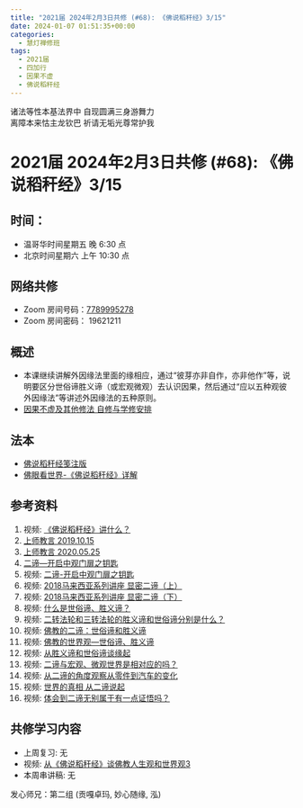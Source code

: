 ```yaml
---
title: "2021届 2024年2月3日共修 (#68): 《佛说稻秆经》3/15"
date: 2024-01-07 01:51:35+00:00
categories:
  - 慧灯禅修班
tags:
  - 2021届
  - 四加行
  - 因果不虚
  - 佛说稻秆经
---
```

诸法等性本基法界中 自现圆满三身游舞力\
离障本来怙主龙钦巴 祈请无垢光尊常护我

# 2021届 2024年2月3日共修 (#68): 《佛说稻秆经》3/15

## 时间：

* 温哥华时间星期五 晚 6:30 点
* 北京时间星期六 上午 10:30 点

## 网络共修

* Zoom 房间号码：[7789995278](https://us02web.zoom.us/j/7789995278?pwd=VjZmbWJFY2k2K0E5RVB2cTNIQmhqUT09)
* Zoom 房间密码： 19621211

## 概述

* 本课继续讲解外因缘法里面的缘相应，通过“彼芽亦非自作，亦非他作”等，说明要区分世俗谛胜义谛（或宏观微观）去认识因果，然后通过“应以五种观彼外因缘法”等讲述外因缘法的五种原则。 
* [因果不虚及其他修法 自修与学修安排 ](https://fohuifayu.com/index.php/huideng-jiangtang/chanxiuke/zen-03/8655-zen03-ygbx?title=%E4%BD%9B%E8%AF%B4%E7%A8%BB%E7%A7%86%E7%BB%8F)

## 法本

* [](https://www.huidengvan.com/pages/fsdgj/)[](/f/up/佛眼看世界-《佛说稻秆经》详解.pdf)[佛说稻秆经笺注版](https://www.huidengvan.com/pages/fsdgj/)
* [佛眼看世界-《佛说稻秆经》详解](https://fohuifayu.com/index.php/huideng-zhiguang/dianzi-congshu/jingdian-jiedu/jingdian-jiedu-5)

## 参考资料[](https://www.huidengvan.com/posts/2023-08-05-2021%E5%B1%8A-2023%E5%B9%B48%E6%9C%8812%E6%97%A5%E5%85%B1%E4%BF%AE-46-%E8%BD%AE%E5%9B%9E%E8%BF%87%E6%82%A3%E6%95%B4%E4%BD%932-2%E4%B8%89%E6%A0%B9%E6%9C%AC%E8%8B%A6/)

1. 视频: [《佛说稻秆经》讲什么？](https://fohuifayu.com/index.php/shipin-jingcui/jingcai-shipin/3098-Y16123-Y09?title=)
2. [上师教言 2019.10.15](https://fohuifayu.com/index.php/shangshi-jiaoyan/2019nian/10yue/6965-J01276?title=%E4%BA%8C%E8%B0%9B)
3. [上师教言 2020.05.25](https://fohuifayu.com/index.php/shangshi-jiaoyan/2020nian/5yue/7188-j01438?title=%E4%BA%8C%E8%B0%9B)
4. [二谛—开启中观门扉之钥匙 ](https://fohuifayu.com/index.php/huideng-zhiguang/huideng-chanxiu/di-er-ce/9181-a00011?title=)
5. 视频: [二谛-开启中观门扉之钥匙](https://fohuifayu.com/index.php/huideng-jiangtang/chanxiuke/zen-02/8265-l02006?title=)
6. 视频: [2018马来西亚系列讲座 显密二谛（上）](https://fohuifayu.com/index.php/huideng-jiangtang/huanqiu-xilie/malai-xiya/2872-l18035?title=)
7. 视频: [2018马来西亚系列讲座 显密二谛（下）](https://fohuifayu.com/index.php/huideng-jiangtang/huanqiu-xilie/malai-xiya/2858-l18036)
8. [ ](https://fohuifayu.com/index.php/shipin-jingcui/jingcai-shipin/3098-Y16123-Y09?title=)[](https://fohuifayu.com/index.php/other-column/xiangguan-jinglun/jingdian/yuanqi-jing/8377-d33?title=)[](https://fohuifayu.com/index.php/huideng-jiangtang/jingdian-jiedu/yuanqi-zan)视频: [什么是世俗谛、胜义谛？](https://fohuifayu.com/index.php/shipin-jingcui/jingcai-shipin/3725-Y14033-Y01?title=)
9. 视频: [二转法轮和三转法轮的胜义谛和世俗谛分别是什么？](https://fohuifayu.com/index.php/shipin-jingcui/wenda-zhailu/8216-v21019-v05?title=)
10. 视频: [佛教的二谛：世俗谛和胜义谛](https://fohuifayu.com/index.php/shipin-jingcui/jingcai-shipin/3514-Y16124-Y09?title=)
11. 视频: [佛教的世界观—世俗谛、胜义谛](https://fohuifayu.com/index.php/shipin-jingcui/jingcai-shipin/3091-Y16126-Y01?title=)
12. 视频: [从胜义谛和世俗谛谈缘起](https://fohuifayu.com/index.php/shipin-jingcui/jingcai-shipin/3282-Y16129-Y07?title=)
13. 视频: [二谛与宏观、微观世界是相对应的吗？ ](https://fohuifayu.com/index.php/shipin-jingcui/wenda-zhailu/3108-V16128-V06?title=%E4%B8%96%E4%BF%97%E8%B0%9B)
14. 视频: [从二谛的角度观察从零件到汽车的变化 ](https://fohuifayu.com/index.php/shipin-jingcui/wenda-zhailu/3747-V17078-V09?title=)
15. 视频: [世界的真相 从二谛说起](https://fohuifayu.com/index.php/shipin-jingcui/jingcai-shipin/5899-Y10008-Y01?title=)
16. 视频: [体会到二谛无别属于有一点证悟吗？](https://fohuifayu.com/index.php/shipin-jingcui/wenda-zhailu/1968-V00125?title=)

## **共修学习内容**

* 上周复习: [](https://www.huidengvan.com/f/up/%E4%B8%B2%E8%AE%B2%E7%A8%BF-%E7%94%9F%E8%8B%A6%E8%80%81%E8%8B%A6.ppt)[](https://www.huidengvan.com/f/up/%E4%B8%8A%E5%91%A8%E5%A4%8D%E4%B9%A0-%E7%97%85%E8%8B%A6.docx)[](https://www.huidengvan.com/f/up/%E4%B8%B2%E8%AE%B2%E7%A8%BF-%E7%88%B1%E5%88%AB%E7%A6%BB%E8%8B%A6.docx)[](/f/up/上周复习-不欲临苦.docx)无
* [](/f/up/串讲稿-人生八苦.pdf)视频: [从《佛说稻秆经》谈佛教人生观和世界观3](https://fohuifayu.com/index.php/huideng-jiangtang/rensheng-zhihui/2016-07-21-09-15-04/2017-01-20-04-20-16/1705-l16128)
* 本周串讲稿: [](https://www.huidengvan.com/f/up/%E4%B8%B2%E8%AE%B2%E7%A8%BF-%E7%94%9F%E8%8B%A6%E8%80%81%E8%8B%A6.ppt)[](https://www.huidengvan.com/f/up/%E4%B8%8A%E5%91%A8%E5%A4%8D%E4%B9%A0-%E7%97%85%E8%8B%A6.docx)[](https://www.huidengvan.com/f/up/%E4%B8%B2%E8%AE%B2%E7%A8%BF-%E7%88%B1%E5%88%AB%E7%A6%BB%E8%8B%A6.docx)[](/f/up/上周复习-不欲临苦.docx)无

发心师兄：第二组 (贡嘎卓玛, 妙心随缘, 泓)
